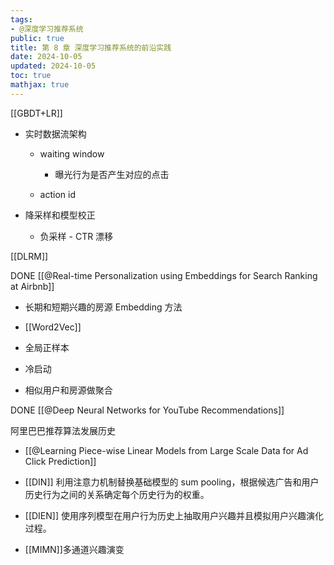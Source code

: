 ```yaml
---
tags:
- @深度学习推荐系统
public: true
title: 第 8 章 深度学习推荐系统的前沿实践
date: 2024-10-05
updated: 2024-10-05
toc: true
mathjax: true
---
```


[[GBDT+LR]]

  + 实时数据流架构

    + waiting window

      + 曝光行为是否产生对应的点击

    + action id

  + 降采样和模型校正

    + 负采样 - CTR 漂移

[[DLRM]]

DONE [[@Real-time Personalization using Embeddings for Search Ranking at Airbnb]]

  + 长期和短期兴趣的房源 Embedding 方法

  + [[Word2Vec]]

  + 全局正样本

  + 冷启动

  + 相似用户和房源做聚合

DONE [[@Deep Neural Networks for YouTube Recommendations]]

阿里巴巴推荐算法发展历史

  + [[@Learning Piece-wise Linear Models from Large Scale Data for Ad Click Prediction]]

  + [[DIN]] 利用注意力机制替换基础模型的 sum pooling，根据候选广告和用户历史行为之间的关系确定每个历史行为的权重。

  + [[DIEN]] 使用序列模型在用户行为历史上抽取用户兴趣并且模拟用户兴趣演化过程。

  + [[MIMN]]多通道兴趣演变
